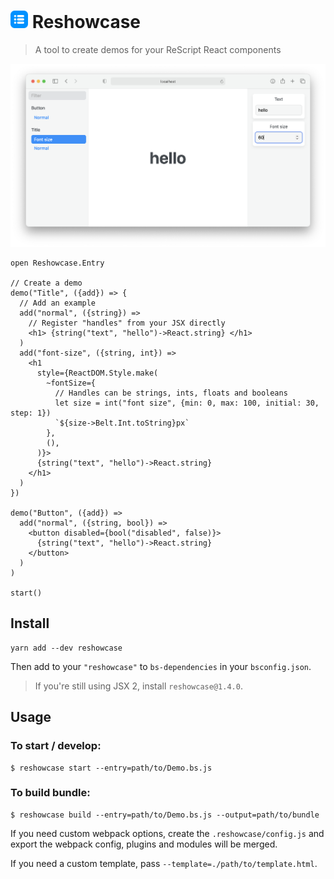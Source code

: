 # <img src="./src/favicon.png" width="24" height="24" style="width:1em;height:auto;vertical-align:baseline;" alt="" /> Reshowcase

> A tool to create demos for your ReScript React components

![Screenshot](./example/example-2021.png)

```rescript
open Reshowcase.Entry

// Create a demo
demo("Title", ({add}) => {
  // Add an example
  add("normal", ({string}) =>
    // Register "handles" from your JSX directly
    <h1> {string("text", "hello")->React.string} </h1>
  )
  add("font-size", ({string, int}) =>
    <h1
      style={ReactDOM.Style.make(
        ~fontSize={
          // Handles can be strings, ints, floats and booleans
          let size = int("font size", {min: 0, max: 100, initial: 30, step: 1})
          `${size->Belt.Int.toString}px`
        },
        (),
      )}>
      {string("text", "hello")->React.string}
    </h1>
  )
})

demo("Button", ({add}) =>
  add("normal", ({string, bool}) =>
    <button disabled={bool("disabled", false)}>
      {string("text", "hello")->React.string}
    </button>
  )
)

start()
```

## Install

```console
yarn add --dev reshowcase
```

Then add to your `"reshowcase"` to `bs-dependencies` in your `bsconfig.json`.

> If you're still using JSX 2, install `reshowcase@1.4.0`.

## Usage

### To start / develop:

```console
$ reshowcase start --entry=path/to/Demo.bs.js
```

### To build bundle:

```console
$ reshowcase build --entry=path/to/Demo.bs.js --output=path/to/bundle
```

If you need custom webpack options, create the `.reshowcase/config.js` and export the webpack config, plugins and modules will be merged.

If you need a custom template, pass `--template=./path/to/template.html`.
